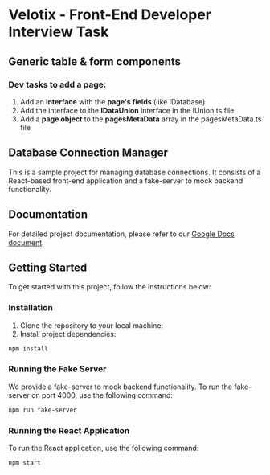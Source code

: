 # Velotix - Front-End Developer Interview Task

## Generic table & form components
### Dev tasks to add a page:

1. Add an **interface** with the **page's fields** (like IDatabase)
2. Add the interface to the **IDataUnion** interface in the IUnion.ts file
3. Add a **page object** to the **pagesMetaData** array in the pagesMetaData.ts file


## Database Connection Manager

This is a sample project for managing database connections. It consists of a React-based front-end application and a fake-server to mock backend functionality.

## Documentation

For detailed project documentation, please refer to our [Google Docs document](https://docs.google.com/document/d/1UxyBMcbzGaKTJYlQr0zZQcH6GeJ7HGbDPApMJaHLq8c/edit?usp=sharing).

## Getting Started

To get started with this project, follow the instructions below:

### Installation

1. Clone the repository to your local machine:
2. Install project dependencies:
```bash
npm install
```

### Running the Fake Server
We provide a fake-server to mock backend functionality. To run the fake-server on port 4000, use the following command:
```bash
npm run fake-server
```

### Running the React Application
To run the React application, use the following command:
```bash
npm start
```
